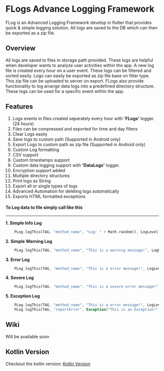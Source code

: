 # FLogs Advance Logging Framework

FLog is an Advanced Logging Framework develop in flutter that provides quick & simple logging solution. All logs are saved to the DB which can then be exported as a zip file.

Overview
--------

All logs are saved to files in storage path provided. These logs are helpful when developer wants to analyze user activities within the app. A new log file is created every hour on a user event. These logs can be filtered and sorted easily. Logs can easily be exported as zip file base on filter type. This zip file can be uploaded to server on export. FLogs also provide functionality to log arrange data logs into a predefined directory structure. These logs can be used for a specific event within the app.


Features
--------

1. Logs events in files created separately every hour with **'FLogs'** logger. (24 hours)
2. Files can be compressed and exported for time and day filters
3. Clear Logs easily
4. Save logs to custom path (Supported in Android only)
5. Export Logs to custom path as zip file (Supported in Android only)
6. Custom Log formatting
7. CSV support
8. Custom timestamps support
9. Custom data logging support with **'DataLogs'** logger.
10. Encryption support added
11. Multiple directory structures
12. Print logs as String
13. Export all or single types of logs
14. Advanced Automation for deleting logs automatically
15. Exports HTML formatted exceptions

                
#### To Log data to file simply call like this
_______________________________________________

**1. Simple Info Log**

```dart
    PLog.logThis(TAG, "method_name", "Log: " + Math.random(), LogLevel.INFO);
```

**2. Simple Warning Log**

```dart
    PLog.logThis(TAG, "method_name", "This is a warning message!", LogLevel.WARNING);
```

**3. Error Log**

```dart
    PLog.logThis(TAG, "method_name", "This is a error message!", LogLevel.ERROR);
```

**4. Severe Log**

```dart
    PLog.logThis(TAG, "method_name", "This is a severe error message!", LogLevel.SEVERE);
```

**5. Exception Log**

```dart
    PLog.logThis(TAG, "method_name", "This is a error message!", LogLevel.ERROR, exception: Exception("This is an Exception!"));
    PLog.logThis(TAG, "reportError", Exception("This is an Exception!"));
```

Wiki
--------

Will be available soon

Kotlin Version
--------

Checkout the kotlin version: [Kotlin Version](https://github.com/umair13adil/RxLogs)
